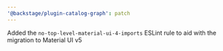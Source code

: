 ```yaml
---
'@backstage/plugin-catalog-graph': patch
---
```


Added the `no-top-level-material-ui-4-imports` ESLint rule to aid with the migration to Material UI v5
